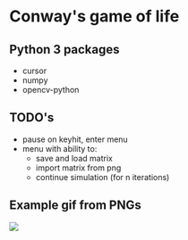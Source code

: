 # Conway's game of life

## Python 3 packages

* cursor
* numpy
* opencv-python

## TODO's

* pause on keyhit, enter menu
* menu with ability to:
  * save and load matrix
  * import matrix from png
  * continue simulation (for n iterations)

## Example gif from PNGs
![](gol.gif)